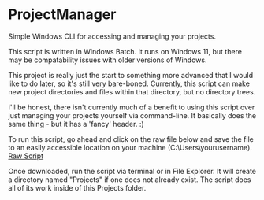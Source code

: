 # ProjectManager
Simple Windows CLI for accessing and managing your projects.

This script is written in Windows Batch. It runs on Windows 11, but there may be compatability issues with older versions of Windows.

This project is really just the start to something more advanced that I would like to do later, so it's still very bare-boned.
Currently, this script can make new project directories and files within that directory, but no directory trees.

I'll be honest, there isn't currently much of a benefit to using this script over just managing your projects yourself via command-line.
It basically does the same thing - but it has a 'fancy' header. :)

To run this script, go ahead and click on the raw file below and save the file to an easily accessible location on your machine (C:\Users\yourusername\).
[Raw Script](https://raw.githubusercontent.com/elias-johnson/ProjectManager/refs/heads/main/.ProjectManager.bat)

Once downloaded, run the script via terminal or in File Explorer. It will create a directory named "Projects" if one does not already exist.
The script does all of its work inside of this Projects folder. 
